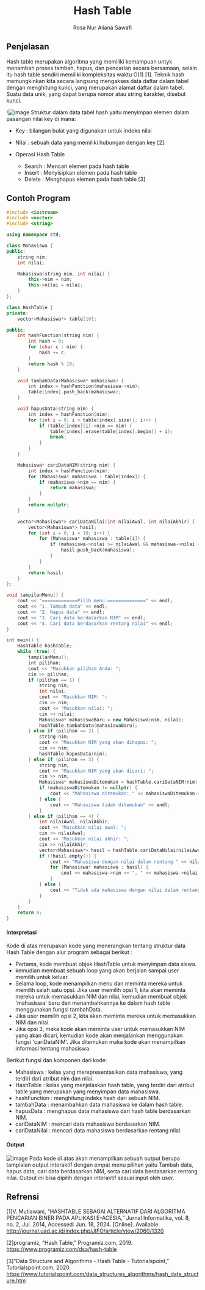 # <h1 align="center">Hash Table</h1>
<p align="center">Rosa Nur Aliana Sawafi</p>

## Penjelasan 
Hash table merupakan algoritma yang memiliki kemampuan untyk menambah proses tambah, hapus, dan pencarian secara bersamaan, selain itu hash table sendiri memiliki kompleksitas waktu O(1) [1]. Teknik hash memungkinkan kita secara langsung mengakses data daftar dalam tabel dengan menghitung kunci, yang merupakan alamat daftar dalam tabel. Suatu data unik, yang dapat berupa nomor atau string karakter, disebut kunci.

!![image](https://github.com/xyzall1/Struktur-Data-Teori-Assigment/assets/161272189/ffaa3bdf-365a-4d83-b21c-0415c589b6b0)
Struktur dalam data tabel hash yaitu menyimpan elemen dalam pasangan nilai key di mana:
- Key : bilangan bulat yang digunakan untuk indeks nilai
- Nilai : sebuah data yang memiliki hubungan dengan key [2]

- Operasi Hash Table
    - Search : Mencari elemen pada hash table
    - Insert : Menyisipkan elemen pada hash table
    - Delete : Menghapus elemen pada hash table [3]




## Contoh Program 
```C++
#include <iostream>
#include <vector>
#include <string>

using namespace std;

class Mahasiswa {
public:
    string nim;
    int nilai;

    Mahasiswa(string nim, int nilai) {
        this->nim = nim;
        this->nilai = nilai;
    }
};

class HashTable {
private:
    vector<Mahasiswa*> table[10];

public:
    int hashFunction(string nim) {
        int hash = 0;
        for (char c : nim) {
            hash += c;
        }
        return hash % 10;
    }

    void tambahData(Mahasiswa* mahasiswa) {
        int index = hashFunction(mahasiswa->nim);
        table[index].push_back(mahasiswa);
    }

    void hapusData(string nim) {
        int index = hashFunction(nim);
        for (int i = 0; i < table[index].size(); i++) {
            if (table[index][i]->nim == nim) {
                table[index].erase(table[index].begin() + i);
                break;
            }
        }
    }

    Mahasiswa* cariDataNIM(string nim) {
        int index = hashFunction(nim);
        for (Mahasiswa* mahasiswa : table[index]) {
            if (mahasiswa->nim == nim) {
                return mahasiswa;
            }
        }
        return nullptr;
    }

    vector<Mahasiswa*> cariDataNilai(int nilaiAwal, int nilaiAkhir) {
        vector<Mahasiswa*> hasil;
        for (int i = 0; i < 10; i++) {
            for (Mahasiswa* mahasiswa : table[i]) {
                if (mahasiswa->nilai >= nilaiAwal && mahasiswa->nilai <= nilaiAkhir) {
                    hasil.push_back(mahasiswa);
                }
            }
        }
        return hasil;
    }
};

void tampilanMenu() {
    cout << "=============Pilih menu:==============" << endl;
    cout << "1. Tambah data" << endl;
    cout << "2. Hapus data" << endl;
    cout << "3. Cari data berdasarkan NIM" << endl;
    cout << "4. Cari data berdasarkan rentang nilai" << endl;
}

int main() {
    HashTable hashTable;
    while (true) {
        tampilanMenu();
        int pilihan;
        cout << "Masukkan pilihan Anda: ";
        cin >> pilihan;
        if (pilihan == 1) {
            string nim;
            int nilai;
            cout << "Masukkan NIM: ";
            cin >> nim;
            cout << "Masukkan nilai: ";
            cin >> nilai;
            Mahasiswa* mahasiswaBaru = new Mahasiswa(nim, nilai);
            hashTable.tambahData(mahasiswaBaru);
        } else if (pilihan == 2) {
            string nim;
            cout << "Masukkan NIM yang akan dihapus: ";
            cin >> nim;
            hashTable.hapusData(nim);
        } else if (pilihan == 3) {
            string nim;
            cout << "Masukkan NIM yang akan dicari: ";
            cin >> nim;
            Mahasiswa* mahasiswaDitemukan = hashTable.cariDataNIM(nim);
            if (mahasiswaDitemukan != nullptr) {
                cout << "Mahasiswa ditemukan: " << mahasiswaDitemukan->nim << ", " << mahasiswaDitemukan->nilai << endl;
            } else {
                cout << "Mahasiswa tidak ditemukan" << endl;
            }
        } else if (pilihan == 4) {
            int nilaiAwal, nilaiAkhir;
            cout << "Masukkan nilai awal: ";
            cin >> nilaiAwal;
            cout << "Masukkan nilai akhir: ";
            cin >> nilaiAkhir;
            vector<Mahasiswa*> hasil = hashTable.cariDataNilai(nilaiAwal, nilaiAkhir);
            if (!hasil.empty()) {
                cout << "Mahasiswa dengan nilai dalam rentang " << nilaiAwal << " - " << nilaiAkhir << ":" << endl;
                for (Mahasiswa* mahasiswa : hasil) {
                    cout << mahasiswa->nim << ", " << mahasiswa->nilai << endl;
                }
            } else {
                cout << "Tidak ada mahasiswa dengan nilai dalam rentang tersebut" << endl;
            }
        }
    }
    return 0;
}
```
#### Interpretasi 
Kode di atas merupakan kode yang menerangkan tentang struktur data Hash Table dengan alur program sebagai berikut :
- Pertama, kode membuat objek HashTable untuk menyimpan data siswa.
- kemudian membuat sebuah loop yang akan berjalan sampai user memilih untuk keluar.
- Selama loop, kode menampilkan menu dan meminta mereka untuk memilih salah satu opsi. Jika user  memilih opsi 1, kita akan meminta mereka untuk memasukkan NIM dan nilai, kemudian membuat objek 'mahasiswa' baru dan menambahkannya ke dalam hash table menggunakan fungsi tambahData. 
- Jika user memilih opsi 2, kita akan meminta mereka untuk memasukkan NIM dan nilai.
- Jika opsi 3, maka kode akan meminta user untuk memasukkan NIM yang akan dicari, kemudian kode akan menjalankan menggunakan fungsi 'cariDataNIM'. Jika ditemukan maka kode akan menampilkan informasi tentang mahasiswa.

Berikut fungsi dan komponen dari kode:
- Mahasiswa : kelas yang merepresentasikan data mahasiswa, yang terdiri dari atribut nim dan nilai.
- HashTable :  kelas yang menjelaskan hash table, yang terdiri dari atribut table yang merupakan yang menyimpan data mahasiswa.
- hashFunction : menghitung indeks hash dari sebuah NIM.
- tambahData : menambahkan data mahasiswa ke dalam hash table.
- hapusData : menghapus data mahasiswa dari hash table berdasarkan NIM.
- cariDataNIM : mencari data mahasiswa berdasarkan NIM.
- cariDataNilai : mencari data mahasiswa berdasarkan rentang nilai.

#### Output
![image](https://github.com/xyzall1/Struktur-Data-Assigment/assets/161272189/16063332-b674-4cfe-8217-a3ee87ff5618)
Pada kode di atas akan menampilkan sebuah output berupa tampialan output interaktif dengan empat menu pilihan yaitu Tambah data, hapus data, cari data berdasarkan NIM, serta cari data berdasarkan rentang nilai. Output ini bisa dipilih dengan interaktif sesuai input oleh user.

 ## Refrensi
 [1]V. Mutiawani, “HASHTABLE SEBAGAI ALTERNATIF DARI ALGORITMA PENCARIAN BINER PADA APLIKASI E-ACESIA,” Jurnal Informatika, vol. 8, no. 2, Jul. 2014, Accessed: Jun. 18, 2024. [Online]. Available: http://journal.uad.ac.id/index.php/JIFO/article/view/2060/1320

 [2]programiz, “Hash Table,” Programiz.com, 2019. https://www.programiz.com/dsa/hash-table

 [3]“Data Structure and Algorithms - Hash Table - Tutorialspoint,” Tutorialspoint.com, 2020. https://www.tutorialspoint.com/data_structures_algorithms/hash_data_structure.htm